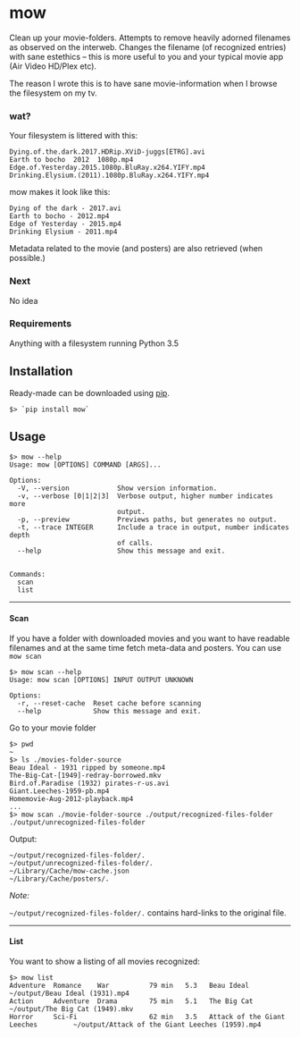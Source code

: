 # mow
Clean up your movie-folders. Attempts to remove heavily adorned filenames as observed on the interweb. Changes the filename (of recognized entries) with sane estethics – this is more useful to you and your typical movie app (Air Video HD/Plex etc).

The reason I wrote this is to have sane movie-information when I browse the filesystem on my tv.

### wat?

Your filesystem is littered with this:

```
Dying.of.the.dark.2017.HDRip.XViD-juggs[ETRG].avi
Earth to bocho  2012  1080p.mp4
Edge.of.Yesterday.2015.1080p.BluRay.x264.YIFY.mp4
Drinking.Elysium.(2011).1080p.BluRay.x264.YIFY.mp4
```

mow makes it look like this:

```
Dying of the dark - 2017.avi
Earth to bocho - 2012.mp4
Edge of Yesterday - 2015.mp4
Drinking Elysium - 2011.mp4
```

Metadata related to the movie (and posters) are also retrieved (when possible.)

### Next

No idea

### Requirements
Anything with a filesystem running Python 3.5

## Installation
Ready-made can be downloaded using [pip](https://pip.readthedocs.org/en/stable/installing/#install-pip).
```
$> `pip install mow`
```

## Usage
```shell
$> mow --help
Usage: mow [OPTIONS] COMMAND [ARGS]...

Options:
  -V, --version            Show version information.
  -v, --verbose [0|1|2|3]  Verbose output, higher number indicates more
                           output.
  -p, --preview            Previews paths, but generates no output.
  -t, --trace INTEGER      Include a trace in output, number indicates depth
                           of calls.
  --help                   Show this message and exit.


Commands:
  scan
  list
```

------

#### **Scan**

If you have a folder with downloaded movies and you want to have readable filenames and at the same time fetch meta-data and posters. You can use `mow scan`

```shell
$> mow scan --help
Usage: mow scan [OPTIONS] INPUT OUTPUT UNKNOWN                    
                                                                  
Options:                                                          
  -r, --reset-cache  Reset cache before scanning
  --help             Show this message and exit.   
```

Go to your movie folder

```shell
$> pwd
~
$> ls ./movies-folder-source
Beau Ideal - 1931 ripped by someone.mp4
The-Big-Cat-[1949]-redray-borrowed.mkv
Bird.of.Paradise (1932) pirates-r-us.avi
Giant.Leeches-1959-pb.mp4
Homemovie-Aug-2012-playback.mp4
...
$> mow scan ./movie-folder-source ./output/recognized-files-folder ./output/unrecognized-files-folder
```

Output:
```shell
~/output/recognized-files-folder/.
~/output/unrecognized-files-folder/.
~/Library/Cache/mow-cache.json
~/Library/Cache/posters/.
```

*Note:*

`~/output/recognized-files-folder/.` contains hard-links to the original file.

------

#### **List**

You want to show a listing of all movies recognized:

```
$> mow list
Adventure  Romance    War          79 min   5.3   Beau Ideal                          ~/output/Beau Ideal (1931).mp4
Action     Adventure  Drama        75 min   5.1   The Big Cat                         ~/output/The Big Cat (1949).mkv
Horror     Sci-Fi                  62 min   3.5   Attack of the Giant Leeches         ~/output/Attack of the Giant Leeches (1959).mp4
```
